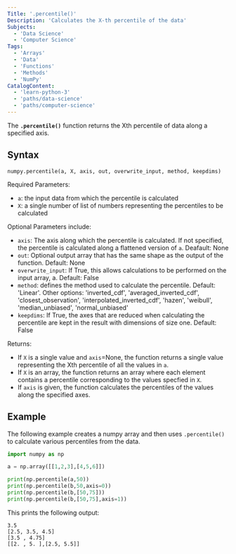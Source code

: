 ```yaml
---
Title: '.percentile()'
Description: 'Calculates the X-th percentile of the data'
Subjects: 
  - 'Data Science'
  - 'Computer Science'
Tags:
  - 'Arrays'
  - 'Data'
  - 'Functions'
  - 'Methods'
  - 'NumPy'
CatalogContent:
  - 'learn-python-3'
  - 'paths/data-science'
  - 'paths/computer-science'
---
```


The **`.percentile()`** function returns the Xth percentile of data along a specified axis. 

## Syntax

```pseudo
numpy.percentile(a, X, axis, out, overwrite_input, method, keepdims)
```

Required Parameters:

- `a`: the input data from which the percentile is calculated
- `X`: a single number of list of numbers representing the percentiles to be calculated

Optional Parameters include:
- `axis`: The axis along which the percentile is calculated. If not specified, the percentile is calculated along a flattened version of `a`. Deafault: None
- `out`: Optional output array that has the same shape as the output of the function. Default: None
- `overwrite_input`: If True, this allows calculations to be performed on the input array, a. Default: False
- `method`: defines the method used to calculate the percentile. Default: 'Linear'. Other options: 'inverted_cdf', 'averaged_inverted_cdf',
           'closest_observation', 'interpolated_inverted_cdf', 'hazen', 'weibull', 'median_unbiased', 'normal_unbiased'
- `keepdims`: If True, the axes that are reduced when calculating the percentile are kept in the result with dimensions of size one. Default: False

Returns:
- If `X` is a single value and `axis`=None, the function returns a single value representing the Xth percentile of all the values in `a`.
- If `X` is an array, the function returns an array where each element contains a percentile corresponding to the values specfied in `X`.
- If `axis` is given, the function calculates the percentiles of the values along the specified axes.

## Example

The following example creates a numpy array and then uses `.percentile()` to calculate various percentiles from the data.

```py
import numpy as np

a = np.array([[1,2,3],[4,5,6]])

print(np.percentile(a,50))
print(np.percentile(b,50,axis=0))
print(np.percentile(b,[50,75]))
print(np.percentile(b,[50,75],axis=1))
```

This prints the following output:

```shell
3.5
[2.5, 3.5, 4.5]
[3.5 , 4.75]
[[2. , 5. ],[2.5, 5.5]]
```
